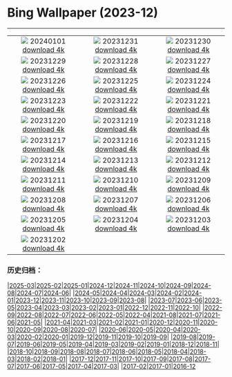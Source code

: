 # Bing Wallpaper (2023-12)
**************
| | | |
| :----: | :----: | :----: |
| ![](https://www.bing.com/th?id=OHR.ThailandNewYears_EN-US7115555089_1920x1080.jpg) 20240101 [download 4k](https://www.bing.com/th?id=OHR.ThailandNewYears_EN-US7115555089_UHD.jpg) | ![](https://www.bing.com/th?id=OHR.TadamiWinter_EN-US6973402256_1920x1080.jpg) 20231231 [download 4k](https://www.bing.com/th?id=OHR.TadamiWinter_EN-US6973402256_UHD.jpg) | ![](https://www.bing.com/th?id=OHR.BlueAmsterdam_EN-US6868017848_1920x1080.jpg) 20231230 [download 4k](https://www.bing.com/th?id=OHR.BlueAmsterdam_EN-US6868017848_UHD.jpg) |
| ![](https://www.bing.com/th?id=OHR.GreenlandHumpback_EN-US0330682837_1920x1080.jpg) 20231229 [download 4k](https://www.bing.com/th?id=OHR.GreenlandHumpback_EN-US0330682837_UHD.jpg) | ![](https://www.bing.com/th?id=OHR.KirkjufellAurora_EN-US0249270913_1920x1080.jpg) 20231228 [download 4k](https://www.bing.com/th?id=OHR.KirkjufellAurora_EN-US0249270913_UHD.jpg) | ![](https://www.bing.com/th?id=OHR.BoxingDaySunrise_EN-US9951041123_1920x1080.jpg) 20231227 [download 4k](https://www.bing.com/th?id=OHR.BoxingDaySunrise_EN-US9951041123_UHD.jpg) |
| ![](https://www.bing.com/th?id=OHR.CaribouChristmas_EN-US9744655068_1920x1080.jpg) 20231226 [download 4k](https://www.bing.com/th?id=OHR.CaribouChristmas_EN-US9744655068_UHD.jpg) | ![](https://www.bing.com/th?id=OHR.EstoniaXmasEve_EN-US9431079565_1920x1080.jpg) 20231225 [download 4k](https://www.bing.com/th?id=OHR.EstoniaXmasEve_EN-US9431079565_UHD.jpg) | ![](https://www.bing.com/th?id=OHR.FestivusPenguins_EN-US9322662873_1920x1080.jpg) 20231224 [download 4k](https://www.bing.com/th?id=OHR.FestivusPenguins_EN-US9322662873_UHD.jpg) |
| ![](https://www.bing.com/th?id=OHR.LjubljanaLights_EN-US9215683814_1920x1080.jpg) 20231223 [download 4k](https://www.bing.com/th?id=OHR.LjubljanaLights_EN-US9215683814_UHD.jpg) | ![](https://www.bing.com/th?id=OHR.BavarianSolstice_EN-US9111666986_1920x1080.jpg) 20231222 [download 4k](https://www.bing.com/th?id=OHR.BavarianSolstice_EN-US9111666986_UHD.jpg) | ![](https://www.bing.com/th?id=OHR.ValGardenaItaly_EN-US8887980856_1920x1080.jpg) 20231221 [download 4k](https://www.bing.com/th?id=OHR.ValGardenaItaly_EN-US8887980856_UHD.jpg) |
| ![](https://www.bing.com/th?id=OHR.WarsawChristmas_EN-US8819312496_1920x1080.jpg) 20231220 [download 4k](https://www.bing.com/th?id=OHR.WarsawChristmas_EN-US8819312496_UHD.jpg) | ![](https://www.bing.com/th?id=OHR.CapitolReefSnow_EN-US8594085615_1920x1080.jpg) 20231219 [download 4k](https://www.bing.com/th?id=OHR.CapitolReefSnow_EN-US8594085615_UHD.jpg) | ![](https://www.bing.com/th?id=OHR.WinterWaxwings_EN-US8520915413_1920x1080.jpg) 20231218 [download 4k](https://www.bing.com/th?id=OHR.WinterWaxwings_EN-US8520915413_UHD.jpg) |
| ![](https://www.bing.com/th?id=OHR.GrandPlaceXmas_EN-US8451269457_1920x1080.jpg) 20231217 [download 4k](https://www.bing.com/th?id=OHR.GrandPlaceXmas_EN-US8451269457_UHD.jpg) | ![](https://www.bing.com/th?id=OHR.SantaPark_EN-US8274997583_1920x1080.jpg) 20231216 [download 4k](https://www.bing.com/th?id=OHR.SantaPark_EN-US8274997583_UHD.jpg) | ![](https://www.bing.com/th?id=OHR.BorealOwl_EN-US1112219806_1920x1080.jpg) 20231215 [download 4k](https://www.bing.com/th?id=OHR.BorealOwl_EN-US1112219806_UHD.jpg) |
| ![](https://www.bing.com/th?id=OHR.LofotenRorbu_EN-US1036629496_1920x1080.jpg) 20231214 [download 4k](https://www.bing.com/th?id=OHR.LofotenRorbu_EN-US1036629496_UHD.jpg) | ![](https://www.bing.com/th?id=OHR.Poinsettia_EN-US0450019921_1920x1080.jpg) 20231213 [download 4k](https://www.bing.com/th?id=OHR.Poinsettia_EN-US0450019921_UHD.jpg) | ![](https://www.bing.com/th?id=OHR.MountainDayChina_EN-US0394775210_1920x1080.jpg) 20231212 [download 4k](https://www.bing.com/th?id=OHR.MountainDayChina_EN-US0394775210_UHD.jpg) |
| ![](https://www.bing.com/th?id=OHR.SaharaDunes_EN-US0324387398_1920x1080.jpg) 20231211 [download 4k](https://www.bing.com/th?id=OHR.SaharaDunes_EN-US0324387398_UHD.jpg) | ![](https://www.bing.com/th?id=OHR.PatagoniaGuanaco_EN-US0251074250_1920x1080.jpg) 20231210 [download 4k](https://www.bing.com/th?id=OHR.PatagoniaGuanaco_EN-US0251074250_UHD.jpg) | ![](https://www.bing.com/th?id=OHR.JerseyIsland_EN-US0109101063_1920x1080.jpg) 20231209 [download 4k](https://www.bing.com/th?id=OHR.JerseyIsland_EN-US0109101063_UHD.jpg) |
| ![](https://www.bing.com/th?id=OHR.PearlHarborArizona_EN-US9996821390_1920x1080.jpg) 20231208 [download 4k](https://www.bing.com/th?id=OHR.PearlHarborArizona_EN-US9996821390_UHD.jpg) | ![](https://www.bing.com/th?id=OHR.CERNCenter_EN-US9854867489_1920x1080.jpg) 20231207 [download 4k](https://www.bing.com/th?id=OHR.CERNCenter_EN-US9854867489_UHD.jpg) | ![](https://www.bing.com/th?id=OHR.AlpsCastles_EN-US9735484506_1920x1080.jpg) 20231206 [download 4k](https://www.bing.com/th?id=OHR.AlpsCastles_EN-US9735484506_UHD.jpg) |
| ![](https://www.bing.com/th?id=OHR.CheetahDay_EN-US6775219587_1920x1080.jpg) 20231205 [download 4k](https://www.bing.com/th?id=OHR.CheetahDay_EN-US6775219587_UHD.jpg) | ![](https://www.bing.com/th?id=OHR.VermilionCliffs_EN-US9543863428_1920x1080.jpg) 20231204 [download 4k](https://www.bing.com/th?id=OHR.VermilionCliffs_EN-US9543863428_UHD.jpg) | ![](https://www.bing.com/th?id=OHR.AngkorPark_EN-US8869976296_1920x1080.jpg) 20231203 [download 4k](https://www.bing.com/th?id=OHR.AngkorPark_EN-US8869976296_UHD.jpg) |
| ![](https://www.bing.com/th?id=OHR.IcebergAntarctica_EN-US8733526190_1920x1080.jpg) 20231202 [download 4k](https://www.bing.com/th?id=OHR.IcebergAntarctica_EN-US8733526190_UHD.jpg) |  |  |

### 历史归档：

|[2025-03](/../2025-03/2025-03.md)|[2025-02](/../2025-02/2025-02.md)|[2025-01](/../2025-01/2025-01.md)|[2024-12](/../2024-12/2024-12.md)|[2024-11](/../2024-11/2024-11.md)|[2024-10](/../2024-10/2024-10.md)|[2024-09](/../2024-09/2024-09.md)|[2024-08](/../2024-08/2024-08.md)|[2024-07](/../2024-07/2024-07.md)|[2024-06](/../2024-06/2024-06.md)|
|[2024-05](/../2024-05/2024-05.md)|[2024-04](/../2024-04/2024-04.md)|[2024-03](/../2024-03/2024-03.md)|[2024-02](/../2024-02/2024-02.md)|[2024-01](/../2024-01/2024-01.md)|[2023-12](/2023-12.md)|[2023-11](/../2023-11/2023-11.md)|[2023-10](/../2023-10/2023-10.md)|[2023-09](/../2023-09/2023-09.md)|[2023-08](/../2023-08/2023-08.md)|
|[2023-07](/../2023-07/2023-07.md)|[2023-06](/../2023-06/2023-06.md)|[2023-05](/../2023-05/2023-05.md)|[2023-04](/../2023-04/2023-04.md)|[2023-03](/../2023-03/2023-03.md)|[2023-02](/../2023-02/2023-02.md)|[2023-01](/../2023-01/2023-01.md)|[2022-12](/../2022-12/2022-12.md)|[2022-11](/../2022-11/2022-11.md)|[2022-10](/../2022-10/2022-10.md)|
|[2022-09](/../2022-09/2022-09.md)|[2022-08](/../2022-08/2022-08.md)|[2022-07](/../2022-07/2022-07.md)|[2022-06](/../2022-06/2022-06.md)|[2022-05](/../2022-05/2022-05.md)|[2022-04](/../2022-04/2022-04.md)|[2021-08](/../2021-08/2021-08.md)|[2021-07](/../2021-07/2021-07.md)|[2021-06](/../2021-06/2021-06.md)|[2021-05](/../2021-05/2021-05.md)|
|[2021-04](/../2021-04/2021-04.md)|[2021-03](/../2021-03/2021-03.md)|[2021-02](/../2021-02/2021-02.md)|[2021-01](/../2021-01/2021-01.md)|[2020-12](/../2020-12/2020-12.md)|[2020-11](/../2020-11/2020-11.md)|[2020-10](/../2020-10/2020-10.md)|[2020-09](/../2020-09/2020-09.md)|[2020-08](/../2020-08/2020-08.md)|[2020-07](/../2020-07/2020-07.md)|
|[2020-06](/../2020-06/2020-06.md)|[2020-05](/../2020-05/2020-05.md)|[2020-04](/../2020-04/2020-04.md)|[2020-03](/../2020-03/2020-03.md)|[2020-02](/../2020-02/2020-02.md)|[2020-01](/../2020-01/2020-01.md)|[2019-12](/../2019-12/2019-12.md)|[2019-11](/../2019-11/2019-11.md)|[2019-10](/../2019-10/2019-10.md)|[2019-09](/../2019-09/2019-09.md)|
|[2019-08](/../2019-08/2019-08.md)|[2019-07](/../2019-07/2019-07.md)|[2019-06](/../2019-06/2019-06.md)|[2019-05](/../2019-05/2019-05.md)|[2019-04](/../2019-04/2019-04.md)|[2019-03](/../2019-03/2019-03.md)|[2019-02](/../2019-02/2019-02.md)|[2019-01](/../2019-01/2019-01.md)|[2018-12](/../2018-12/2018-12.md)|[2018-11](/../2018-11/2018-11.md)|
|[2018-10](/../2018-10/2018-10.md)|[2018-09](/../2018-09/2018-09.md)|[2018-08](/../2018-08/2018-08.md)|[2018-07](/../2018-07/2018-07.md)|[2018-06](/../2018-06/2018-06.md)|[2018-05](/../2018-05/2018-05.md)|[2018-04](/../2018-04/2018-04.md)|[2018-03](/../2018-03/2018-03.md)|[2018-02](/../2018-02/2018-02.md)|[2018-01](/../2018-01/2018-01.md)|
|[2017-12](/../2017-12/2017-12.md)|[2017-11](/../2017-11/2017-11.md)|[2017-10](/../2017-10/2017-10.md)|[2017-09](/../2017-09/2017-09.md)|[2017-08](/../2017-08/2017-08.md)|[2017-07](/../2017-07/2017-07.md)|[2017-06](/../2017-06/2017-06.md)|[2017-05](/../2017-05/2017-05.md)|[2017-04](/../2017-04/2017-04.md)|[2017-03](/../2017-03/2017-03.md)|
|[2017-02](/../2017-02/2017-02.md)|[2017-01](/../2017-01/2017-01.md)|[2016-12](/../2016-12/2016-12.md)